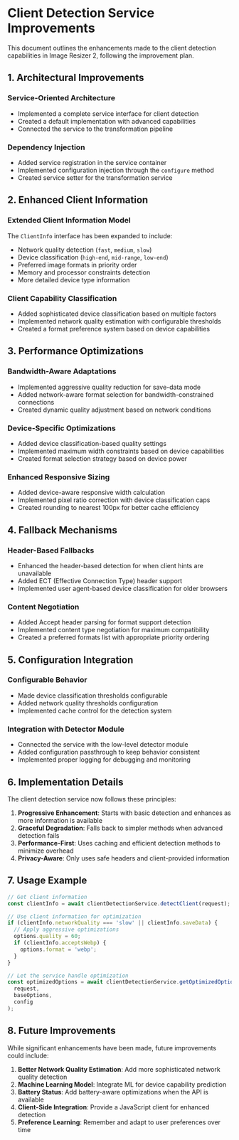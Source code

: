 # Client Detection Service Improvements

This document outlines the enhancements made to the client detection capabilities in Image Resizer 2, following the improvement plan.

## 1. Architectural Improvements

### Service-Oriented Architecture
- Implemented a complete service interface for client detection
- Created a default implementation with advanced capabilities
- Connected the service to the transformation pipeline

### Dependency Injection
- Added service registration in the service container
- Implemented configuration injection through the `configure` method
- Created service setter for the transformation service

## 2. Enhanced Client Information

### Extended Client Information Model
The `ClientInfo` interface has been expanded to include:
- Network quality detection (`fast`, `medium`, `slow`)
- Device classification (`high-end`, `mid-range`, `low-end`)
- Preferred image formats in priority order
- Memory and processor constraints detection
- More detailed device type information

### Client Capability Classification
- Added sophisticated device classification based on multiple factors
- Implemented network quality estimation with configurable thresholds
- Created a format preference system based on device capabilities

## 3. Performance Optimizations

### Bandwidth-Aware Adaptations
- Implemented aggressive quality reduction for save-data mode
- Added network-aware format selection for bandwidth-constrained connections
- Created dynamic quality adjustment based on network conditions

### Device-Specific Optimizations
- Added device classification-based quality settings
- Implemented maximum width constraints based on device capabilities
- Created format selection strategy based on device power

### Enhanced Responsive Sizing
- Added device-aware responsive width calculation
- Implemented pixel ratio correction with device classification caps
- Created rounding to nearest 100px for better cache efficiency

## 4. Fallback Mechanisms

### Header-Based Fallbacks
- Enhanced the header-based detection for when client hints are unavailable
- Added ECT (Effective Connection Type) header support
- Implemented user agent-based device classification for older browsers

### Content Negotiation
- Added Accept header parsing for format support detection
- Implemented content type negotiation for maximum compatibility
- Created a preferred formats list with appropriate priority ordering

## 5. Configuration Integration

### Configurable Behavior
- Made device classification thresholds configurable
- Added network quality thresholds configuration
- Implemented cache control for the detection system

### Integration with Detector Module
- Connected the service with the low-level detector module
- Added configuration passthrough to keep behavior consistent
- Implemented proper logging for debugging and monitoring

## 6. Implementation Details

The client detection service now follows these principles:

1. **Progressive Enhancement**: Starts with basic detection and enhances as more information is available
2. **Graceful Degradation**: Falls back to simpler methods when advanced detection fails
3. **Performance-First**: Uses caching and efficient detection methods to minimize overhead
4. **Privacy-Aware**: Only uses safe headers and client-provided information

## 7. Usage Example

```typescript
// Get client information 
const clientInfo = await clientDetectionService.detectClient(request);

// Use client information for optimization
if (clientInfo.networkQuality === 'slow' || clientInfo.saveData) {
  // Apply aggressive optimizations
  options.quality = 60;
  if (clientInfo.acceptsWebp) {
    options.format = 'webp';
  }
}

// Let the service handle optimization
const optimizedOptions = await clientDetectionService.getOptimizedOptions(
  request,
  baseOptions,
  config
);
```

## 8. Future Improvements

While significant enhancements have been made, future improvements could include:

1. **Better Network Quality Estimation**: Add more sophisticated network quality detection
2. **Machine Learning Model**: Integrate ML for device capability prediction
3. **Battery Status**: Add battery-aware optimizations when the API is available
4. **Client-Side Integration**: Provide a JavaScript client for enhanced detection
5. **Preference Learning**: Remember and adapt to user preferences over time